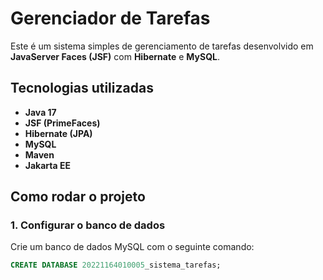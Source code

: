 # Gerenciador de Tarefas

Este é um sistema simples de gerenciamento de tarefas desenvolvido em **JavaServer Faces (JSF)** com **Hibernate** e **MySQL**.

## Tecnologias utilizadas

- **Java 17**
- **JSF (PrimeFaces)**
- **Hibernate (JPA)**
- **MySQL**
- **Maven**
- **Jakarta EE**

## Como rodar o projeto

### 1. Configurar o banco de dados

Crie um banco de dados MySQL com o seguinte comando:

```sql
CREATE DATABASE 20221164010005_sistema_tarefas;
